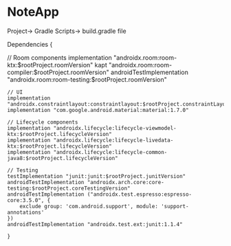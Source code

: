 # NoteApp

Project-> Gradle Scripts-> build.gradle file
 
 Dependencies {
 
  // Room components
    implementation "androidx.room:room-ktx:$rootProject.roomVersion"
    kapt "androidx.room:room-compiler:$rootProject.roomVersion"
    androidTestImplementation "androidx.room:room-testing:$rootProject.roomVersion"

    // UI
    implementation "androidx.constraintlayout:constraintlayout:$rootProject.constraintLayoutVersion"
    implementation "com.google.android.material:material:1.7.0"

    // Lifecycle components
    implementation "androidx.lifecycle:lifecycle-viewmodel-ktx:$rootProject.lifecycleVersion"
    implementation "androidx.lifecycle:lifecycle-livedata-ktx:$rootProject.lifecycleVersion"
    implementation "androidx.lifecycle:lifecycle-common-java8:$rootProject.lifecycleVersion"

    // Testing
    testImplementation "junit:junit:$rootProject.junitVersion"
    androidTestImplementation "androidx.arch.core:core-testing:$rootProject.coreTestingVersion"
    androidTestImplementation ("androidx.test.espresso:espresso-core:3.5.0", {
        exclude group: 'com.android.support', module: 'support-annotations'
    })
    androidTestImplementation "androidx.test.ext:junit:1.1.4"
     
    }
